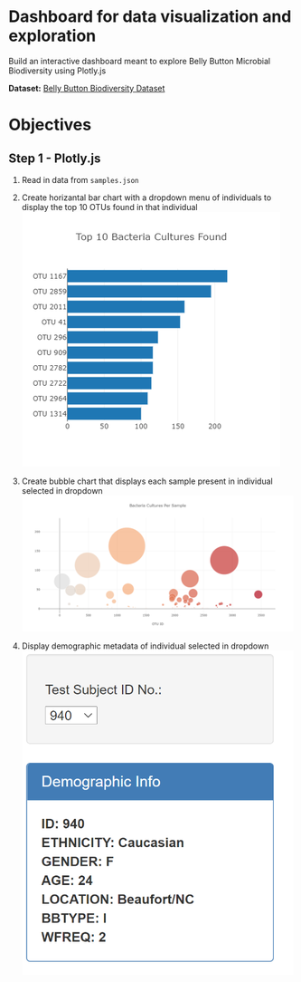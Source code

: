 # Dashboard for data visualization and exploration
Build an interactive dashboard meant to explore Belly Button Microbial Biodiversity using Plotly.js

**Dataset:**
[Belly Button Biodiversity Dataset](http://robdunnlab.com/projects/belly-button-biodiversity/results-and-data/)
# Objectives
## Step 1 - Plotly.js
1. Read in data from `samples.json`
2. Create horizantal bar chart with a dropdown menu of individuals to display the top 10 OTUs found in that individual  
![](/Images/horizontal_bar.png)

3. Create bubble chart that displays each sample present in individual selected in dropdown  
![](/Images/bubble_chart.png)

4. Display demographic metadata of individual selected in dropdown  
![](/Images/metadata.png)

